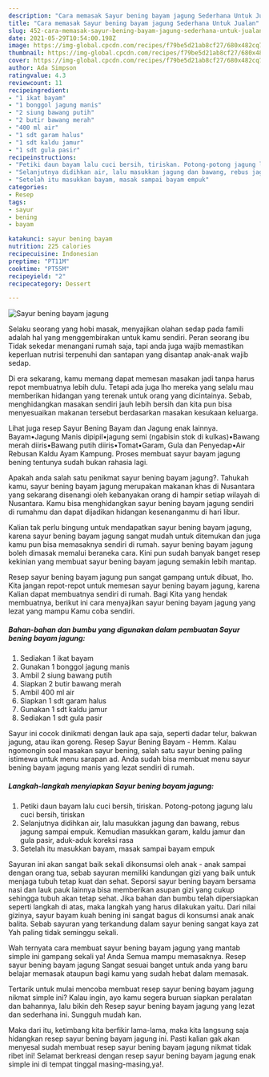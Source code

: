 ```yaml
---
description: "Cara memasak Sayur bening bayam jagung Sederhana Untuk Jualan"
title: "Cara memasak Sayur bening bayam jagung Sederhana Untuk Jualan"
slug: 452-cara-memasak-sayur-bening-bayam-jagung-sederhana-untuk-jualan
date: 2021-05-29T10:54:00.198Z
image: https://img-global.cpcdn.com/recipes/f79be5d21ab8cf27/680x482cq70/sayur-bening-bayam-jagung-foto-resep-utama.jpg
thumbnail: https://img-global.cpcdn.com/recipes/f79be5d21ab8cf27/680x482cq70/sayur-bening-bayam-jagung-foto-resep-utama.jpg
cover: https://img-global.cpcdn.com/recipes/f79be5d21ab8cf27/680x482cq70/sayur-bening-bayam-jagung-foto-resep-utama.jpg
author: Ada Simpson
ratingvalue: 4.3
reviewcount: 11
recipeingredient:
- "1 ikat bayam"
- "1 bonggol jagung manis"
- "2 siung bawang putih"
- "2 butir bawang merah"
- "400 ml air"
- "1 sdt garam halus"
- "1 sdt kaldu jamur"
- "1 sdt gula pasir"
recipeinstructions:
- "Petiki daun bayam lalu cuci bersih, tiriskan. Potong-potong jagung lalu cuci bersih, tiriskan"
- "Selanjutnya didihkan air, lalu masukkan jagung dan bawang, rebus jagung sampai empuk. Kemudian masukkan garam, kaldu jamur dan gula pasir, aduk-aduk koreksi rasa"
- "Setelah itu masukkan bayam, masak sampai bayam empuk"
categories:
- Resep
tags:
- sayur
- bening
- bayam

katakunci: sayur bening bayam 
nutrition: 225 calories
recipecuisine: Indonesian
preptime: "PT11M"
cooktime: "PT55M"
recipeyield: "2"
recipecategory: Dessert

---
```



![Sayur bening bayam jagung](https://img-global.cpcdn.com/recipes/f79be5d21ab8cf27/680x482cq70/sayur-bening-bayam-jagung-foto-resep-utama.jpg)

Selaku seorang yang hobi masak, menyajikan olahan sedap pada famili adalah hal yang menggembirakan untuk kamu sendiri. Peran seorang ibu Tidak sekedar menangani rumah saja, tapi anda juga wajib memastikan keperluan nutrisi terpenuhi dan santapan yang disantap anak-anak wajib sedap.

Di era  sekarang, kamu memang dapat memesan masakan jadi tanpa harus repot membuatnya lebih dulu. Tetapi ada juga lho mereka yang selalu mau memberikan hidangan yang terenak untuk orang yang dicintainya. Sebab, menghidangkan masakan sendiri jauh lebih bersih dan kita pun bisa menyesuaikan makanan tersebut berdasarkan masakan kesukaan keluarga. 

Lihat juga resep Sayur Bening Bayam dan Jagung enak lainnya. Bayam•Jagung Manis dipipil•jagung semi (ngabisin stok di kulkas)•Bawang merah diiris•Bawang putih diiris•Tomat•Garam, Gula dan Penyedap•Air Rebusan Kaldu Ayam Kampung. Proses membuat sayur bayam jagung bening tentunya sudah bukan rahasia lagi.

Apakah anda salah satu penikmat sayur bening bayam jagung?. Tahukah kamu, sayur bening bayam jagung merupakan makanan khas di Nusantara yang sekarang disenangi oleh kebanyakan orang di hampir setiap wilayah di Nusantara. Kamu bisa menghidangkan sayur bening bayam jagung sendiri di rumahmu dan dapat dijadikan hidangan kesenanganmu di hari libur.

Kalian tak perlu bingung untuk mendapatkan sayur bening bayam jagung, karena sayur bening bayam jagung sangat mudah untuk ditemukan dan juga kamu pun bisa memasaknya sendiri di rumah. sayur bening bayam jagung boleh dimasak memalui beraneka cara. Kini pun sudah banyak banget resep kekinian yang membuat sayur bening bayam jagung semakin lebih mantap.

Resep sayur bening bayam jagung pun sangat gampang untuk dibuat, lho. Kita jangan repot-repot untuk memesan sayur bening bayam jagung, karena Kalian dapat membuatnya sendiri di rumah. Bagi Kita yang hendak membuatnya, berikut ini cara menyajikan sayur bening bayam jagung yang lezat yang mampu Kamu coba sendiri.

<!--inarticleads1-->

##### Bahan-bahan dan bumbu yang digunakan dalam pembuatan Sayur bening bayam jagung:

1. Sediakan 1 ikat bayam
1. Gunakan 1 bonggol jagung manis
1. Ambil 2 siung bawang putih
1. Siapkan 2 butir bawang merah
1. Ambil 400 ml air
1. Siapkan 1 sdt garam halus
1. Gunakan 1 sdt kaldu jamur
1. Sediakan 1 sdt gula pasir


Sayur ini cocok dinikmati dengan lauk apa saja, seperti dadar telur, bakwan jagung, atau ikan goreng. Resep Sayur Bening Bayam - Hemm. Kalau ngomongin soal masakan sayur bening, salah satu sayur bening paling istimewa untuk menu sarapan ad. Anda sudah bisa membuat menu sayur bening bayam jagung manis yang lezat sendiri di rumah. 

<!--inarticleads2-->

##### Langkah-langkah menyiapkan Sayur bening bayam jagung:

1. Petiki daun bayam lalu cuci bersih, tiriskan. Potong-potong jagung lalu cuci bersih, tiriskan
1. Selanjutnya didihkan air, lalu masukkan jagung dan bawang, rebus jagung sampai empuk. Kemudian masukkan garam, kaldu jamur dan gula pasir, aduk-aduk koreksi rasa
1. Setelah itu masukkan bayam, masak sampai bayam empuk


Sayuran ini akan sangat baik sekali dikonsumsi oleh anak - anak sampai dengan orang tua, sebab sayuran memiliki kandungan gizi yang baik untuk menjaga tubuh tetap kuat dan sehat. Seporsi sayur bening bayam bersama nasi dan lauk pauk lainnya bisa memberikan asupan gizi yang cukup sehingga tubuh akan tetap sehat. Jika bahan dan bumbu telah dipersiapkan seperti langkah di atas, maka langkah yang harus dilakukan yaitu. Dari nilai gizinya, sayur bayam kuah bening ini sangat bagus di konsumsi anak anak balita. Sebab sayuran yang terkandung dalam sayur bening sangat kaya zat Yah paling tidak seminggu sekali. 

Wah ternyata cara membuat sayur bening bayam jagung yang mantab simple ini gampang sekali ya! Anda Semua mampu memasaknya. Resep sayur bening bayam jagung Sangat sesuai banget untuk anda yang baru belajar memasak ataupun bagi kamu yang sudah hebat dalam memasak.

Tertarik untuk mulai mencoba membuat resep sayur bening bayam jagung nikmat simple ini? Kalau ingin, ayo kamu segera buruan siapkan peralatan dan bahannya, lalu bikin deh Resep sayur bening bayam jagung yang lezat dan sederhana ini. Sungguh mudah kan. 

Maka dari itu, ketimbang kita berfikir lama-lama, maka kita langsung saja hidangkan resep sayur bening bayam jagung ini. Pasti kalian gak akan menyesal sudah membuat resep sayur bening bayam jagung nikmat tidak ribet ini! Selamat berkreasi dengan resep sayur bening bayam jagung enak simple ini di tempat tinggal masing-masing,ya!.

